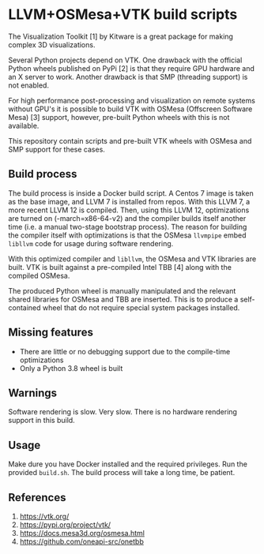 LLVM+OSMesa+VTK build scripts
=============================

The Visualization Toolkit [1] by Kitware is a great package for making complex
3D visualizations.

Several Python projects depend on VTK. One drawback with the official Python
wheels published on PyPi [2] is that they require GPU hardware and an X server
to work. Another drawback is that SMP (threading support) is not enabled.

For high performance post-processing and visualization on remote systems without
GPU's it is possible to build VTK with OSMesa (Offscreen Software Mesa) [3]
support, however, pre-built Python wheels with this is not available.

This repository contain scripts and pre-built VTK wheels with OSMesa and SMP
support for these cases.

Build process
-------------
The build process is inside a Docker build script. A Centos 7 image is taken as
the base image, and LLVM 7 is installed from repos. With this LLVM 7, a more
recent LLVM 12 is compiled. Then, using this LLVM 12, optimizations are turned
on (-march=x86-64-v2) and the compiler builds itself another time (i.e. a manual
two-stage bootstrap process). The reason for building the compiler itself with
optimizations is that the OSMesa `llvmpipe` embed `libllvm` code for usage
during software rendering.

With this optimized compiler and `libllvm`, the OSMesa and VTK libraries are
built. VTK is built against a pre-compiled Intel TBB [4] along with the compiled
OSMesa.

The produced Python wheel is manually manipulated and the relevant shared
libraries for OSMesa and TBB are inserted. This is to produce a self-contained
wheel that do not require special system packages installed.

Missing features
----------------
- There are little or no debugging support due to the compile-time optimizations
- Only a Python 3.8 wheel is built

Warnings
--------
Software rendering is slow. Very slow. There is no hardware rendering support in
this build.

Usage
-----
Make dure you have Docker installed and the required privileges. Run the
provided `build.sh`. The build process will take a long time, be patient.

References
----------
1. https://vtk.org/
2. https://pypi.org/project/vtk/
3. https://docs.mesa3d.org/osmesa.html
4. https://github.com/oneapi-src/onetbb
